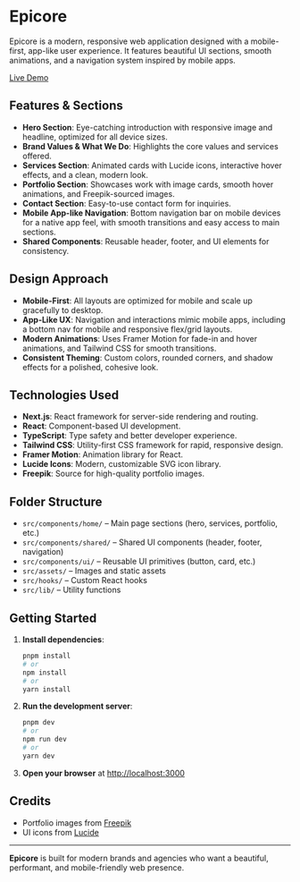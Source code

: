 # Epicore

Epicore is a modern, responsive web application designed with a mobile-first, app-like user experience. It features beautiful UI sections, smooth animations, and a navigation system inspired by mobile apps.

[Live Demo](https://epicore.vercel.app/)

## Features & Sections

- **Hero Section**: Eye-catching introduction with responsive image and headline, optimized for all device sizes.
- **Brand Values & What We Do**: Highlights the core values and services offered.
- **Services Section**: Animated cards with Lucide icons, interactive hover effects, and a clean, modern look.
- **Portfolio Section**: Showcases work with image cards, smooth hover animations, and Freepik-sourced images.
- **Contact Section**: Easy-to-use contact form for inquiries.
- **Mobile App-like Navigation**: Bottom navigation bar on mobile devices for a native app feel, with smooth transitions and easy access to main sections.
- **Shared Components**: Reusable header, footer, and UI elements for consistency.

## Design Approach

- **Mobile-First**: All layouts are optimized for mobile and scale up gracefully to desktop.
- **App-Like UX**: Navigation and interactions mimic mobile apps, including a bottom nav for mobile and responsive flex/grid layouts.
- **Modern Animations**: Uses Framer Motion for fade-in and hover animations, and Tailwind CSS for smooth transitions.
- **Consistent Theming**: Custom colors, rounded corners, and shadow effects for a polished, cohesive look.

## Technologies Used

- **Next.js**: React framework for server-side rendering and routing.
- **React**: Component-based UI development.
- **TypeScript**: Type safety and better developer experience.
- **Tailwind CSS**: Utility-first CSS framework for rapid, responsive design.
- **Framer Motion**: Animation library for React.
- **Lucide Icons**: Modern, customizable SVG icon library.
- **Freepik**: Source for high-quality portfolio images.

## Folder Structure

- `src/components/home/` – Main page sections (hero, services, portfolio, etc.)
- `src/components/shared/` – Shared UI components (header, footer, navigation)
- `src/components/ui/` – Reusable UI primitives (button, card, etc.)
- `src/assets/` – Images and static assets
- `src/hooks/` – Custom React hooks
- `src/lib/` – Utility functions

## Getting Started

1. **Install dependencies**:
   ```sh
   pnpm install
   # or
   npm install
   # or
   yarn install
   ```
2. **Run the development server**:
   ```sh
   pnpm dev
   # or
   npm run dev
   # or
   yarn dev
   ```
3. **Open your browser** at [http://localhost:3000](http://localhost:3000)

## Credits
- Portfolio images from [Freepik](https://freepik.com)
- UI icons from [Lucide](https://lucide.dev)

---

**Epicore** is built for modern brands and agencies who want a beautiful, performant, and mobile-friendly web presence. 
